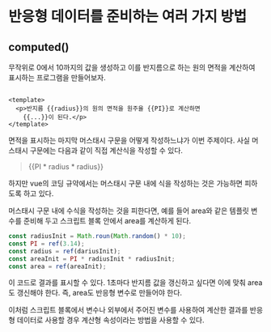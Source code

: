 # 반응형 데이터를 준비하는 여러 가지 방법

## computed()

무작위로 0에서 10까지의 값을 생성하고 이를 반지름으로 하는 원의 면적을 계산하여
표시하는 프로그램을 만들어보자.

```vue

<template>
  <p>반지름 {{radius}}의 원의 면적을 원주율 {{PI}}로 계산하면
    {{...}}이 된다.</p>
</template>
```

면적을 표시하는 마지막 머스태시 구문을 어떻게 작성하느냐가 이번 주제이다.
사실 머스태시 구문에는 다음과 같이 직접 계산식을 작성할 수 있다.

> {{PI * radius * radius}}

하지만 vue의 코딩 규약에서는 머스태시 구문 내에 식을 작성하는 것은 가능하면 피하도록
하고 있다.

머스태시 구문 내에 수식을 작성하는 것을 피한다면, 예를 들어 area와 같은 템플릿
변수를 준비해 두고 스크립트 블록 안에서 area를 계산하게 된다.

```ts
const radiusInit = Math.roun(Math.random() * 10);
const PI = ref(3.14);
const radius = ref(dariusInit);
const areaInit = PI * radiusInit * radiusInit;
const area = ref(areaInit);
```

이 코드로 결과를 표시할 수 있다. 1초마다 반지름 값을 갱신하고 싶다면 이에 맞춰
area도 갱신해야 한다.
즉, area도 반응형 변수로 만들어야 한다.

이처럼 스크립트 블록에서 변수나 외부에서 주어진 변수를 사용하여 계산한 결과를 반응형
데이터로 사용할 경우 계산형 속성이라는 방법을 사용할 수 있다.

 